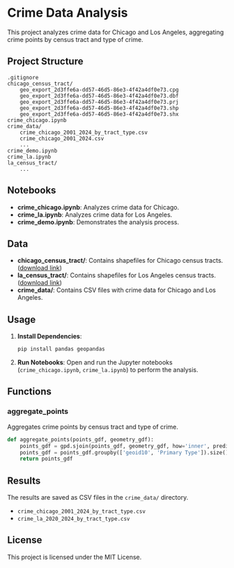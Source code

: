 # Crime Data Analysis
This project analyzes crime data for Chicago and Los Angeles, aggregating crime points by census tract and type of crime.

## Project Structure

```
.gitignore
chicago_census_tract/
    geo_export_2d3ffe6a-dd57-46d5-86e3-4f42a4df0e73.cpg
    geo_export_2d3ffe6a-dd57-46d5-86e3-4f42a4df0e73.dbf
    geo_export_2d3ffe6a-dd57-46d5-86e3-4f42a4df0e73.prj
    geo_export_2d3ffe6a-dd57-46d5-86e3-4f42a4df0e73.shp
    geo_export_2d3ffe6a-dd57-46d5-86e3-4f42a4df0e73.shx
crime_chicago.ipynb
crime_data/
    crime_chicago_2001_2024_by_tract_type.csv
    crime_chicago_2001_2024.csv
    ...
crime_demo.ipynb
crime_la.ipynb
la_census_tract/
    ...
```

## Notebooks

- **crime_chicago.ipynb**: Analyzes crime data for Chicago.
- **crime_la.ipynb**: Analyzes crime data for Los Angeles.
- **crime_demo.ipynb**: Demonstrates the analysis process.

## Data

- **chicago_census_tract/**: Contains shapefiles for Chicago census tracts.  ([download link](https://data.cityofchicago.org/api/geospatial/5jrd-6zik?method=export&format=Shapefile))
- **la_census_tract/**: Contains shapefiles for Los Angeles census tracts. ([download link](https://geohub.lacity.org/datasets/la-city-2020-census-tracts-/explore))
- **crime_data/**: Contains CSV files with crime data for Chicago and Los Angeles.

## Usage

1. **Install Dependencies**:
    ```sh
    pip install pandas geopandas
    ```

2. **Run Notebooks**:
    Open and run the Jupyter notebooks (`crime_chicago.ipynb`, `crime_la.ipynb`) to perform the analysis.

## Functions

### aggregate_points

Aggregates crime points by census tract and type of crime.

```python
def aggregate_points(points_gdf, geometry_gdf):
    points_gdf = gpd.sjoin(points_gdf, geometry_gdf, how='inner', predicate='within')
    points_gdf = points_gdf.groupby(['geoid10', 'Primary Type']).size().reset_index(name='count')
    return points_gdf
```

## Results

The results are saved as CSV files in the `crime_data/` directory.

- `crime_chicago_2001_2024_by_tract_type.csv`
- `crime_la_2020_2024_by_tract_type.csv`

## License

This project is licensed under the MIT License.